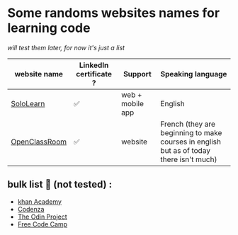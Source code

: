 Some randoms websites names for learning code
======


_will test them later, for now it's just a list_


website name | LinkedIn certificate ? | Support | Speaking language
--- | --- |--- |--- |
[SoloLearn](https://www.sololearn.com/) | :white_check_mark: | web + mobile app | English
[OpenClassRoom](https://openclassrooms.com) | :white_check_mark: | website | French (they are beginning to make courses in english but as of today there isn't much)


bulk list :grimacing: (not tested) :
------
- [khan Academy](https://www.khanacademy.org/)
- [Codenza](https://codenza.app/)
- [The Odin Project](https://www.theodinproject.com/)
- [Free Code Camp](https://www.freecodecamp.org/)




